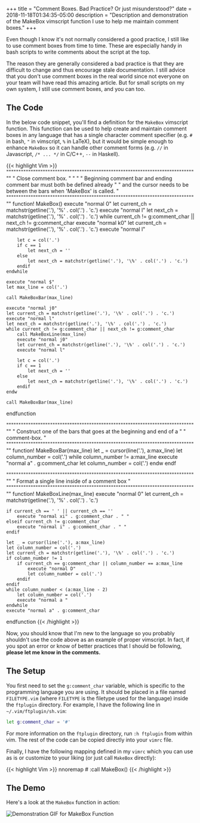 +++
title = "Comment Boxes. Bad Practice? Or just misunderstood?"
date = 2018-11-18T01:34:35-05:00
description = "Description and demonstration of the MakeBox vimscript function I use to help me maintain comment boxes."
+++

Even though I know it's not normally considered a good practice, I still
like to use comment boxes from time to time. These are especially handy
in bash scripts to write comments about the script at the top.

The reason they are generally considered a bad practice is that they are
difficult to change and thus encourage stale documentation. I still
advice that you don't use comment boxes in the real world since not everyone on your
team will have read this amazing article. But for small scripts on my own
system, I still use comment boxes, and you can too.

## The Code

In the below code snippet, you'll find a definition for the `MakeBox` vimscript
function. This function can be used to help create and maintain comment boxes
in any language that has a single character comment specifier (e.g. `#` in
bash, `"` in vimscript, `%` in LaTeX), but it would be simple enough
to enhance `MakeBox` so it can handle other comment forms (e.g. `//` in Javascript, `/* ...
*/` in C/C++, `--` in Haskell).

{{< highlight Vim >}}
"""""""""""""""""""""""""""""""""""""""""""""""""""""""""""""""""""""""""""""""
" Close comment box.                                                          "
"                                                                             "
" Beginning comment bar and ending comment bar must both be defined already   "
" and the cursor needs to be between the bars when 'MakeBox' is called.       "
"""""""""""""""""""""""""""""""""""""""""""""""""""""""""""""""""""""""""""""""
function! MakeBox()
    execute "normal 0"
    let current_ch = matchstr(getline('.'), '\%' . col('.') . 'c.')
    execute "normal l"
    let next_ch = matchstr(getline('.'), '\%' . col('.') . 'c.')
    while current_ch != g:comment_char || next_ch != g:comment_char
        execute "normal k0"
        let current_ch = matchstr(getline('.'), '\%' . col('.') . 'c.')
        execute "normal l"

        let c = col('.')
        if c == 1
            let next_ch = ''
        else
            let next_ch = matchstr(getline('.'), '\%' . col('.') . 'c.')
        endif
    endwhile

    execute "normal $"
    let max_line = col('.')

    call MakeBoxBar(max_line)

    execute "normal j0"
    let current_ch = matchstr(getline('.'), '\%' . col('.') . 'c.')
    execute "normal l"
    let next_ch = matchstr(getline('.'), '\%' . col('.') . 'c.')
    while current_ch != g:comment_char || next_ch != g:comment_char
        call MakeBoxLine(max_line)
        execute "normal j0"
        let current_ch = matchstr(getline('.'), '\%' . col('.') . 'c.')
        execute "normal l"

        let c = col('.')
        if c == 1
            let next_ch = ''
        else
            let next_ch = matchstr(getline('.'), '\%' . col('.') . 'c.')
        endif
    endw

    call MakeBoxBar(max_line)
endfunction

"""""""""""""""""""""""""""""""""""""""""""""""""""""""""""""""""""""""""""""""
" Construct one of the bars that goes at the beginning and end of a           "
" comment-box.                                                                "
"""""""""""""""""""""""""""""""""""""""""""""""""""""""""""""""""""""""""""""""
function! MakeBoxBar(max_line)
    let _ = cursor(line('.'), a:max_line)
    let column_number = col('.')
    while column_number != a:max_line
        execute "normal a" . g:comment_char
        let column_number = col('.')
    endw
endf

"""""""""""""""""""""""""""""""""""""""""""""""""""""""""""""""""""""""""""""""
" Format a single line inside of a comment box                                "
"""""""""""""""""""""""""""""""""""""""""""""""""""""""""""""""""""""""""""""""
function! MakeBoxLine(max_line)
    execute "normal 0"
    let current_ch = matchstr(getline('.'), '\%' . col('.') . 'c.')

    if current_ch == ' ' || current_ch == ''
        execute "normal xi" . g:comment_char . " "
    elseif current_ch != g:comment_char
        execute "normal i" . g:comment_char . " "
    endif

    let _ = cursor(line('.'), a:max_line)
    let column_number = col('.')
    let current_ch = matchstr(getline('.'), '\%' . col('.') . 'c.')
    if column_number != 1
        if current_ch == g:comment_char || column_number == a:max_line
            execute "normal D"
            let column_number = col('.')
        endif
    endif
    while column_number < (a:max_line - 2)
        let column_number = col('.')
        execute "normal a "
    endwhile
    execute "normal a" . g:comment_char
endfunction
{{< /highlight >}}

Now, you should know that I'm new to the language so you probably shouldn't use
the code above as an example of proper vimscript. In fact, if you spot an error
or know of better practices that I should be following, **please let me know in
the comments.**

## The Setup

You first need to set the `g:comment_char` variable, which is specific to the programming language you are using. It should be placed in a file named `FILETYPE.vim` (where `FILETYPE` is the filetype used for the language) inside the `ftplugin` directory. For example, I have the following line in `~/.vim/ftplugin/sh.vim`:

``` bash
let g:comment_char = '#'
```

For more information on the `ftplugin` directory, run `:h ftplugin` from within vim. The rest of the code can be copied directly into your `vimrc` file.

Finally, I have the following mapping defined in my `vimrc` which you can use as is or customize to your liking (or just call `MakeBox` directly): 

{{< highlight Vim >}}
nnoremap <Leader># :call MakeBox()<CR>
{{< /highlight >}}

## The Demo

Here's a look at the `MakeBox` function in action:

<img src="/images/MakeBox_Demo.gif" alt="Demonstration GIF for MakeBox Function"/>
